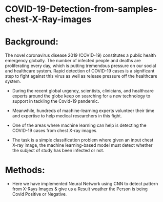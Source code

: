 # COVID-19-Detection-from-samples-chest-X-Ray-images

# Background: 
The novel coronavirus disease 2019 (COVID-19) constitutes a public health emergency globally. 
The number of infected people and deaths are proliferating every day, which is putting tremendous pressure on our social and healthcare system. 
Rapid detection of COVID-19 cases is a significant step to fight against this virus as well as release pressure off the healthcare system.

* During the recent global urgency, scientists, clinicians, and healthcare experts around the globe keep on searching for a new technology to support in tackling the Covid-19 pandemic. 
* Meanwhile, hundreds of machine-learning experts volunteer their time and expertise to help medical researchers in this fight.

* One of the areas where machine learning can help is detecting the COVID-19 cases from chest X-ray images. 
* The task is a simple classification problem where given an input chest X-ray image, the machine learning-based model must detect whether the subject of study has been infected or not.

# Methods: 
* Here we have implemented Neural Network using CNN to detect pattern from X-Rays Images & give us a Result weather the Person is being Covid Positive or Negative.
